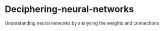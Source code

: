 # Deciphering-neural-networks
Understanding neural networks by analysing the weights and connections
